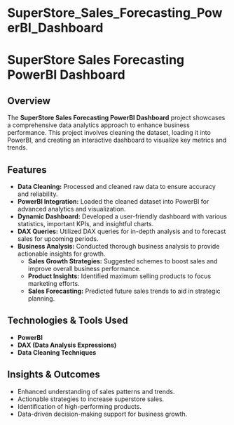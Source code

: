 # SuperStore_Sales_Forecasting_PowerBI_Dashboard
# SuperStore Sales Forecasting PowerBI Dashboard

## Overview
The **SuperStore Sales Forecasting PowerBI Dashboard** project showcases a comprehensive data analytics approach to enhance business performance. This project involves cleaning the dataset, loading it into PowerBI, and creating an interactive dashboard to visualize key metrics and trends.

## Features
- **Data Cleaning:** Processed and cleaned raw data to ensure accuracy and reliability.
- **PowerBI Integration:** Loaded the cleaned dataset into PowerBI for advanced analytics and visualization.
- **Dynamic Dashboard:** Developed a user-friendly dashboard with various statistics, important KPIs, and insightful charts.
- **DAX Queries:** Utilized DAX queries for in-depth analysis and to forecast sales for upcoming periods.
- **Business Analysis:** Conducted thorough business analysis to provide actionable insights for growth.
  - **Sales Growth Strategies:** Suggested schemes to boost sales and improve overall business performance.
  - **Product Insights:** Identified maximum selling products to focus marketing efforts.
  - **Sales Forecasting:** Predicted future sales trends to aid in strategic planning.

## Technologies & Tools Used
- **PowerBI**
- **DAX (Data Analysis Expressions)**
- **Data Cleaning Techniques**

## Insights & Outcomes
- Enhanced understanding of sales patterns and trends.
- Actionable strategies to increase superstore sales.
- Identification of high-performing products.
- Data-driven decision-making support for business growth.
